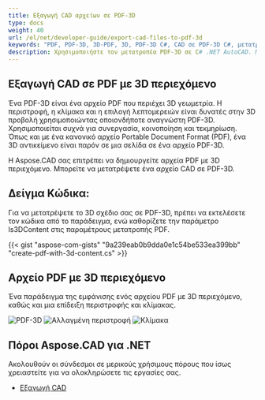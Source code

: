 ```yaml
---
title: Εξαγωγή CAD αρχείων σε PDF-3D
type: docs
weight: 40
url: /el/net/developer-guide/export-cad-files-to-pdf-3d
keywords: "PDF, PDF-3D, 3D-PDF, 3D, PDF-3D C#, CAD σε PDF-3D C#, μετατροπή AutoCAD, μετατροπή autocad σε pdf-3d"
description: Χρησιμοποιήστε τον μετατροπέα PDF-3D σε C# .NET AutoCAD. Μπορείτε να μετατρέψετε ένα 3D μοντέλο σε PDF-3D σε C# .NET επίσης.
---
```


## **Εξαγωγή CAD σε PDF με 3D περιεχόμενο**

Ένα PDF-3D είναι ένα αρχείο PDF που περιέχει 3D γεωμετρία. Η περιστροφή, η κλίμακα και η επιλογή λεπτομερειών είναι δυνατές στην 3D προβολή χρησιμοποιώντας οποιονδήποτε αναγνώστη PDF-3D. Χρησιμοποιείται συχνά για συνεργασία, κοινοποίηση και τεκμηρίωση. Όπως και με ένα κανονικό αρχείο Portable Document Format (PDF), ένα 3D αντικείμενο είναι παρόν σε μια σελίδα σε ένα αρχείο PDF-3D.

Η Aspose.CAD σας επιτρέπει να δημιουργείτε αρχεία PDF με 3D περιεχόμενο. Μπορείτε να μετατρέψετε ένα αρχείο CAD σε PDF-3D.

## **Δείγμα Κώδικα:**

Για να μετατρέψετε το 3D σχέδιο σας σε PDF-3D, πρέπει να εκτελέσετε τον κώδικα από το παράδειγμα, ενώ καθορίζετε την παράμετρο Is3DContent στις παραμέτρους μετατροπής PDF.

{{< gist "aspose-com-gists" "9a239eab0b9dda0e1c54be533ea399bb" "create-pdf-with-3d-content.cs" >}}

## **Αρχείο PDF με 3D περιεχόμενο**

Ένα παράδειγμα της εμφάνισης ενός αρχείου PDF με 3D περιεχόμενο, καθώς και μια επίδειξη περιστροφής και κλίμακας.

![PDF-3D](result.png)
![Αλλαγμένη περιστροφή](rotate.png)
![Κλίμακα](scaling.png)

## **Πόροι Aspose.CAD για .NET**

Ακολουθούν οι σύνδεσμοι σε μερικούς χρήσιμους πόρους που ίσως χρειαστείτε για να ολοκληρώσετε τις εργασίες σας.

- [Εξαγωγή CAD](/el/cad/net/exporting-cad/)
